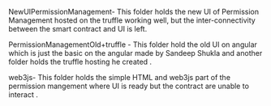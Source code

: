 NewUIPermissionManagement- This folder holds the new UI of Permission Management hosted on the truffle working well, but the inter-connectivity between the smart contract and UI is left.


PermissionManagementOld+truffle - This folder hold the old UI on angular which is just the basic on the angular made by Sandeep Shukla and another folder holds the truffle hosting he created .

web3js- This folder holds the simple HTML and web3js part of the permission mangement where UI is ready but the contract are unable to interact .

